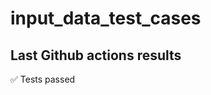 # input_data_test_cases

## Last Github actions results
<!-- test-result-start -->
✅ Tests passed
<!-- test-result-end -->
